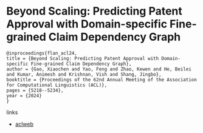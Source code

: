# Beyond Scaling: Predicting Patent Approval with Domain-specific Fine-grained Claim Dependency Graph

```
@inproceedings{flan_acl24,
title = {Beyond Scaling: Predicting Patent Approval with Domain-specific Fine-grained Claim Dependency Graph},
author = {Gao, Xiaochen and Yao, Feng and Zhao, Kewen and He, Beilei and Kumar, Animesh and Krishnan, Vish and Shang, Jingbo},
booktitle = {Proceedings of the 62nd Annual Meeting of the Association for Computational Linguistics (ACL)},
pages = {5218--5234},
year = {2024}
}
```

links
- [aclweb](https://aclanthology.org/2024.acl-long.285)
